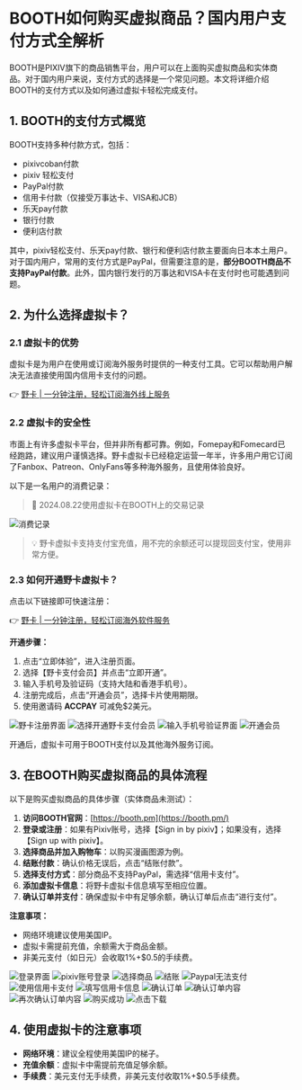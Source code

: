 # BOOTH如何购买虚拟商品？国内用户支付方式全解析

BOOTH是PIXIV旗下的商品销售平台，用户可以在上面购买虚拟商品和实体商品。对于国内用户来说，支付方式的选择是一个常见问题。本文将详细介绍BOOTH的支付方式以及如何通过虚拟卡轻松完成支付。

## 1. BOOTH的支付方式概览

BOOTH支持多种付款方式，包括：

- pixivcoban付款
- pixiv 轻松支付
- PayPal付款
- 信用卡付款（仅接受万事达卡、VISA和JCB）
- 乐天pay付款
- 银行付款
- 便利店付款

其中，pixiv轻松支付、乐天pay付款、银行和便利店付款主要面向日本本土用户。对于国内用户，常用的支付方式是PayPal，但需要注意的是，**部分BOOTH商品不支持PayPal付款**。此外，国内银行发行的万事达和VISA卡在支付时也可能遇到问题。

## 2. 为什么选择虚拟卡？

### 2.1 虚拟卡的优势

虚拟卡是为用户在使用或订阅海外服务时提供的一种支付工具。它可以帮助用户解决无法直接使用国内信用卡支付的问题。

👉 [野卡 | 一分钟注册，轻松订阅海外线上服务](https://bbtdd.com/yeka)

### 2.2 虚拟卡的安全性

市面上有许多虚拟卡平台，但并非所有都可靠。例如，Fomepay和Fomecard已经跑路，建议用户谨慎选择。野卡虚拟卡已经稳定运营一年半，许多用户用它订阅了Fanbox、Patreon、OnlyFans等多种海外服务，且使用体验良好。

以下是一名用户的消费记录：

> 📌 2024.08.22使用虚拟卡在BOOTH上的交易记录

![消费记录](https://bbtdd.com/wp-content/uploads/img/02304240.webp)

> 💡 野卡虚拟卡支持支付宝充值，用不完的余额还可以提现回支付宝，使用非常方便。

### 2.3 如何开通野卡虚拟卡？

点击以下链接即可快速注册：

👉 [野卡 | 一分钟注册，轻松订阅海外软件服务](https://bbtdd.com/yeka)

**开通步骤：**

1. 点击“立即体验”，进入注册页面。
2. 选择【野卡支付会员】并点击“立即开通”。
3. 输入手机号及验证码（支持大陆和香港手机号）。
4. 注册完成后，点击“开通会员”，选择卡片使用期限。
5. 使用邀请码 **ACCPAY** 可减免$2美元。

![野卡注册界面](https://bbtdd.com/wp-content/uploads/img/6765317237647313.webp)
![选择开通野卡支付会员](https://bbtdd.com/wp-content/uploads/img/86207138915.webp)
![输入手机号验证界面](https://bbtdd.com/wp-content/uploads/img/22389218661.webp)
![开通会员](https://bbtdd.com/wp-content/uploads/img/53453111646.webp)

开通后，虚拟卡可用于BOOTH支付以及其他海外服务订阅。

## 3. 在BOOTH购买虚拟商品的具体流程

以下是购买虚拟商品的具体步骤（实体商品未测试）：

1. **访问BOOTH官网**：[https://booth.pm](https://booth.pm/)
2. **登录或注册**：如果有Pixiv账号，选择【Sign in by pixiv】；如果没有，选择【Sign up with pixiv】。
3. **选择商品并加入购物车**：以购买漫画图源为例。
4. **结账付款**：确认价格无误后，点击“结账付款”。
5. **选择支付方式**：部分商品不支持PayPal，需选择“信用卡支付”。
6. **添加虚拟卡信息**：将野卡虚拟卡信息填写至相应位置。
7. **确认订单并支付**：确保虚拟卡中有足够余额，确认订单后点击“进行支付”。

**注意事项：**

- 网络环境建议使用美国IP。
- 虚拟卡需提前充值，余额需大于商品金额。
- 非美元支付（如日元）会收取1%+$0.5的手续费。

![登录界面](https://bbtdd.com/wp-content/uploads/img/397099070549644.webp)
![pixiv账号登录](https://bbtdd.com/wp-content/uploads/img/0568929302263655.webp)
![选择商品](https://bbtdd.com/wp-content/uploads/img/02778794138.webp)
![结账](https://bbtdd.com/wp-content/uploads/img/78008774043.webp)
![Paypal无法支付](https://bbtdd.com/wp-content/uploads/img/7709431795.webp)
![使用信用卡支付](https://bbtdd.com/wp-content/uploads/img/8659443909.webp)
![填写信用卡信息](https://bbtdd.com/wp-content/uploads/img/450893728.webp)
![确认订单](https://bbtdd.com/wp-content/uploads/img/964352734804602.webp)
![确认订单内容](https://bbtdd.com/wp-content/uploads/img/8122188366690426.webp)
![再次确认订单内容](https://bbtdd.com/wp-content/uploads/img/22075170900.webp)
![购买成功](https://bbtdd.com/wp-content/uploads/img/581298488.webp)
![点击下载](https://bbtdd.com/wp-content/uploads/img/0306913575973672.webp)

## 4. 使用虚拟卡的注意事项

- **网络环境**：建议全程使用美国IP的梯子。
- **充值余额**：虚拟卡中需提前充值足够余额。
- **手续费**：美元支付无手续费，非美元支付收取1%+$0.5手续费。